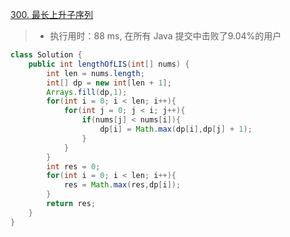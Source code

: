 [300. 最长上升子序列](https://leetcode-cn.com/problems/longest-increasing-subsequence/)
> - 执行用时：88 ms, 在所有 Java 提交中击败了9.04%的用户
```java
class Solution {
    public int lengthOfLIS(int[] nums) {
        int len = nums.length;
        int[] dp = new int[len + 1];
        Arrays.fill(dp,1);
        for(int i = 0; i < len; i++){
            for(int j = 0; j < i; j++){
                if(nums[j] < nums[i]){
                    dp[i] = Math.max(dp[i],dp[j] + 1);
                }
            }
        }
        int res = 0;
        for(int i = 0; i < len; i++){
            res = Math.max(res,dp[i]);
        }
        return res;
    }
}
```
